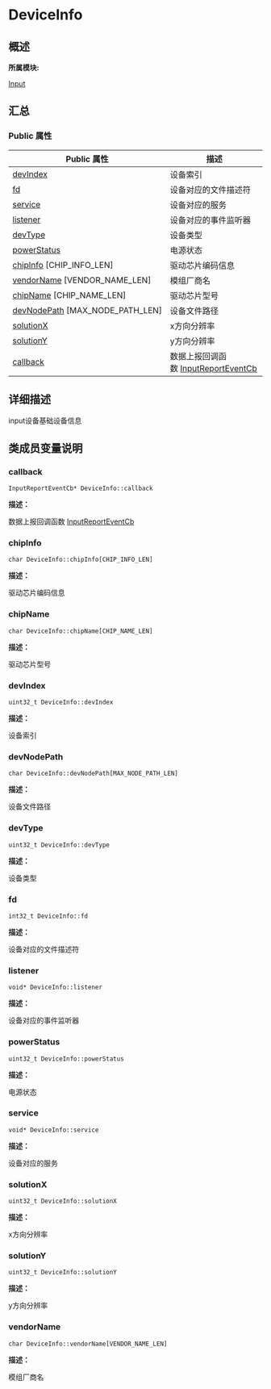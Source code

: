 # DeviceInfo


## **概述**

**所属模块:**

[Input](_input.md)


## **汇总**


### Public 属性

  | Public&nbsp;属性 | 描述 | 
| -------- | -------- |
| [devIndex](#devindex) | 设备索引 | 
| [fd](#fd) | 设备对应的文件描述符 | 
| [service](#service) | 设备对应的服务 | 
| [listener](#listener) | 设备对应的事件监听器 | 
| [devType](#devtype) | 设备类型 | 
| [powerStatus](#powerstatus) | 电源状态 | 
| [chipInfo](#chipinfo)&nbsp;[CHIP_INFO_LEN] | 驱动芯片编码信息 | 
| [vendorName](#vendorname)&nbsp;[VENDOR_NAME_LEN] | 模组厂商名 | 
| [chipName](#chipname)&nbsp;[CHIP_NAME_LEN] | 驱动芯片型号 | 
| [devNodePath](#devnodepath)&nbsp;[MAX_NODE_PATH_LEN] | 设备文件路径 | 
| [solutionX](#solutionx) | x方向分辨率 | 
| [solutionY](#solutiony) | y方向分辨率 | 
| [callback](#callback) | 数据上报回调函数&nbsp;[InputReportEventCb](_input_report_event_cb.md) | 


## **详细描述**

input设备基础设备信息


## **类成员变量说明**


### callback

  
```
InputReportEventCb* DeviceInfo::callback
```

**描述：**

数据上报回调函数 [InputReportEventCb](_input_report_event_cb.md)


### chipInfo

  
```
char DeviceInfo::chipInfo[CHIP_INFO_LEN]
```

**描述：**

驱动芯片编码信息


### chipName

  
```
char DeviceInfo::chipName[CHIP_NAME_LEN]
```

**描述：**

驱动芯片型号


### devIndex

  
```
uint32_t DeviceInfo::devIndex
```

**描述：**

设备索引


### devNodePath

  
```
char DeviceInfo::devNodePath[MAX_NODE_PATH_LEN]
```

**描述：**

设备文件路径


### devType

  
```
uint32_t DeviceInfo::devType
```

**描述：**

设备类型


### fd

  
```
int32_t DeviceInfo::fd
```

**描述：**

设备对应的文件描述符


### listener

  
```
void* DeviceInfo::listener
```

**描述：**

设备对应的事件监听器


### powerStatus

  
```
uint32_t DeviceInfo::powerStatus
```

**描述：**

电源状态


### service

  
```
void* DeviceInfo::service
```

**描述：**

设备对应的服务


### solutionX

  
```
uint32_t DeviceInfo::solutionX
```

**描述：**

x方向分辨率


### solutionY

  
```
uint32_t DeviceInfo::solutionY
```

**描述：**

y方向分辨率


### vendorName

  
```
char DeviceInfo::vendorName[VENDOR_NAME_LEN]
```

**描述：**

模组厂商名
